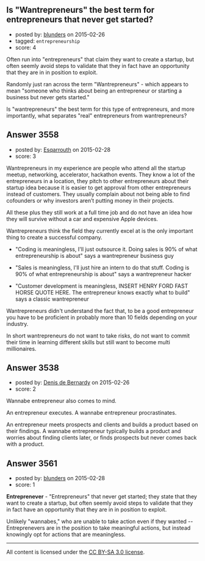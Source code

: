 ## Is "Wantrepreneurs" the best term for entrepreneurs that never get started?

- posted by: [blunders](https://stackexchange.com/users/216182/blunders) on 2015-02-26
- tagged: `entrepreneurship`
- score: 4

Often run into "entrepreneurs" that claim they want to create a startup, but often seemly avoid steps to validate that they in fact have an opportunity that they are in in position to exploit.

Randomly just ran across the term "Wantrepreneurs" - which appears to mean "someone who thinks about being an entrepreneur or starting a business but never gets started."

Is "wantrepreneurs" the best term for this type of entrepreneurs, and more importantly, what separates "real" entrepreneurs from wantrepreneurs?


## Answer 3558

- posted by: [Esqarrouth](https://stackexchange.com/users/3055586/esqarrouth) on 2015-02-28
- score: 3

Wantrepreneurs in my experience are people who attend all the startup meetup, networking, accelerator, hackathon events. They know a lot of the entrepreneurs in a location, they pitch to other entrepreneurs about their startup idea because it is easier to get approval from other entrepreneurs instead of customers. They usually complain about not being able to find cofounders or why investors aren’t putting money in their projects.  

All these plus they still work at a full time job and do not have an idea how they will survive without a car and expensive Apple devices. 

Wantrepreneurs think the field they currently excel at is the only important thing to create a successful company.   
 
- "Coding is meaningless, I'll just outsource it. Doing sales is 90% of what entrepreneurship is about" says a wantrepreneur business guy

- "Sales is meaningless, I'll just hire an intern to do that stuff. Coding is 90% of what entrepreneurship is about" says a wantrepreneur hacker

- "Customer development is meaningless, INSERT HENRY FORD FAST HORSE QUOTE HERE. The entrepreneur knows exactly what to build" says a classic wantrepreneur

Wantrepreneurs didn't understand the fact that, to be a good entrepreneur you have to be proficient in probably more than 10 fields depending on your industry. 

In short wantrepreneurs do not want to take risks, do not want to commit their time in learning different skills but still want to become multi millionaires.


## Answer 3538

- posted by: [Denis de Bernardy](https://stackexchange.com/users/182468/denis-de-bernardy) on 2015-02-26
- score: 2

Wannabe entrepreneur also comes to mind.

An entrepreneur executes. A wannabe entrepreneur procrastinates.

An entrepreneur meets prospects and clients and builds a product based on their findings. A wannabe entrepreneur typically builds a product and worries about finding clients later, or finds prospects but never comes back with a product.


## Answer 3561

- posted by: [blunders](https://stackexchange.com/users/216182/blunders) on 2015-02-28
- score: 1

**Entreprenever** - "Entrepreneurs" that never get started; they state that they want to create a startup, but often seemly avoid steps to validate that they in fact have an opportunity that they are in in position to exploit. 

Unlikely "wannabes," who are unable to take action even if they wanted -- Entreprenevers are in the position to take meaningful actions, but instead knowingly opt for actions that are meaningless.



---

All content is licensed under the [CC BY-SA 3.0 license](https://creativecommons.org/licenses/by-sa/3.0/).
